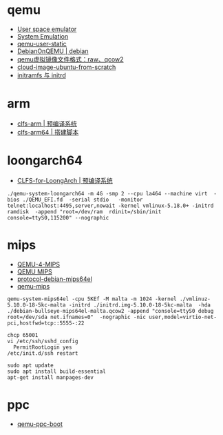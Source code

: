 
# qemu
- [User space emulator](https://www.qemu.org/docs/master/user/main.html)
- [System Emulation](https://www.qemu.org/docs/master/system/index.html)
- [qemu-user-static](https://github.com/multiarch/qemu-user-static)
- [DebianOnQEMU](https://github.com/wtdcode/DebianOnQEMU)[ | debian](https://www.debian.org/releases/stable/mips64el/ch02s01.zh-cn.html)
- [qemu虚拟镜像文件格式：raw、qcow2](https://access.redhat.com/documentation/zh-cn/red_hat_virtualization/4.0/html/technical_reference/qcow2)
- [cloud-image-ubuntu-from-scratch](https://github.com/mvallim/cloud-image-ubuntu-from-scratch)
- [initramfs 与 initrd](https://zh.wikipedia.org/wiki/Initrd)

# arm
- [clfs-arm | 预编译系统](https://github.com/LeeKyuHyuk/clfs-arm)
- [clfs-arm64 | 搭建脚本](https://github.com/nextfoe/clfs-arm64)

# loongarch64
- [CLFS-for-LoongArch | 预编译系统](https://github.com/sunhaiyong1978/CLFS-for-LoongArch)

```
./qemu-system-loongarch64 -m 4G -smp 2 --cpu la464 --machine virt  -bios ./QEMU_EFI.fd  -serial stdio   -monitor telnet:localhost:4495,server,nowait -kernel vmlinux-5.18.0+ -initrd ramdisk  -append "root=/dev/ram  rdinit=/sbin/init console=ttyS0,115200" --nographic

```

# mips
- [QEMU-4-MIPS](https://github.com/PaulTomchik/QEMU-4-MIPS)
- [QEMU MIPS](https://gist.github.com/sergev/1cb8abf6d64c63378cca1bed00bdd4d2)
- [protocol-debian-mips64el](https://gist.github.com/sergev/1cb8abf6d64c63378cca1bed00bdd4d2)
- [qemu-mips](https://people.debian.org/~jcowgill/qemu-mips/)
```
qemu-system-mips64el -cpu 5KEf -M malta -m 1024 -kernel ./vmlinuz-5.10.0-18-5kc-malta -initrd ./initrd.img-5.10.0-18-5kc-malta  -hda ./debian-bullseye-mips64el-malta.qcow2 -append "console=ttyS0 debug root=/dev/sda net.ifnames=0"  -nographic -nic user,model=virtio-net-pci,hostfwd=tcp::5555-:22

chcp 65001
vi /etc/ssh/sshd_config
  PermitRootLogin yes
/etc/init.d/ssh restart

sudo apt update
sudo apt install build-essential
apt-get install manpages-dev
```
# ppc
- [qemu-ppc-boot](https://github.com/legoater/qemu-ppc-boot)
